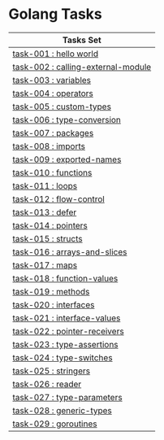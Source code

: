 # Golang Tasks


| Tasks Set                                                              |
|------------------------------------------------------------------------|
| [task-001 : hello world](task-001-hello-world)                         |
| [task-002 : calling-external-module](task-002-calling-external-module) |
| [task-003 : variables](task-003-variables)                             |
| [task-004 : operators](task-004-operators)                             |
| [task-005 : custom-types](task-005-custom-types)                       |
| [task-006 : type-conversion](task-006-type-conversion)                 |
| [task-007 : packages](task-007-packages)                               |
| [task-008 : imports](task-008-imports)                                 |
| [task-009 : exported-names](task-009-exported-names)                   |
| [task-010 : functions](task-010-functions)                             |
| [task-011 : loops](task-011-loops)                                     |
| [task-012 : flow-control](task-012-flow-control)                       |
| [task-013 : defer](task-013-defer)                                     |
| [task-014 : pointers](task-014-pointers)                               |
| [task-015 : structs](task-015-structs)                                 |
| [task-016 : arrays-and-slices](task-016-arrays-and-slices)             |
| [task-017 : maps](task-017-maps)                                       |
| [task-018 : function-values](task-018-function-values)                 |
| [task-019 : methods](task-019-methods)                                 |
| [task-020 : interfaces](task-020-interfaces)                           |
| [task-021 : interface-values](task-021-interface-values)               |
| [task-022 : pointer-receivers](task-022-pointer-receivers)             |
| [task-023 : type-assertions](task-023-type-assertions)                 |
| [task-024 : type-switches](task-024-type-switches)                     |
| [task-025 : stringers](task-025-stringers)                             |
| [task-026 : reader](task-026-reader)                                   |
| [task-027 : type-parameters](task-027-type-parameters)                 |
| [task-028 : generic-types](task-028-generic-types)                     |
| [task-029 : goroutines](task-029-goroutines)                           |
